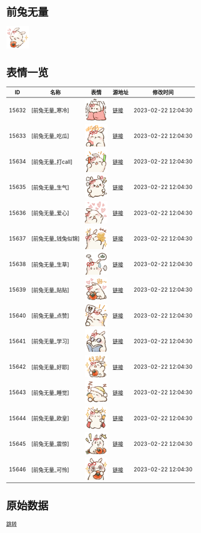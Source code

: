 # 前兔无量

<img src="./cover.png" height="60" alt="cover" />

# 表情一览

|ID|名称|表情|源地址|修改时间|
|----|----|----|----|----|
|15632|[前兔无量_寒冷]|<img src="./pic/015632_%5B前兔无量_寒冷%5D.png" height="60" alt="寒冷"/>|[链接](https://i0.hdslb.com/bfs/garb/83cb719b409cb8ea5569079794078bc40ec494f4.png)|2023-02-22 12:04:30|
|15633|[前兔无量_吃瓜]|<img src="./pic/015633_%5B前兔无量_吃瓜%5D.png" height="60" alt="吃瓜"/>|[链接](https://i0.hdslb.com/bfs/garb/53a03f92b9f66926883d301c28ae79919e5a6944.png)|2023-02-22 12:04:30|
|15634|[前兔无量_打call]|<img src="./pic/015634_%5B前兔无量_打call%5D.png" height="60" alt="打call"/>|[链接](https://i0.hdslb.com/bfs/garb/3f563ebaef9f981417f4033021d82475a3171fc0.png)|2023-02-22 12:04:30|
|15635|[前兔无量_生气]|<img src="./pic/015635_%5B前兔无量_生气%5D.png" height="60" alt="生气"/>|[链接](https://i0.hdslb.com/bfs/garb/7e8abab86fe6c456efec39b000671d7a2d0cb040.png)|2023-02-22 12:04:30|
|15636|[前兔无量_爱心]|<img src="./pic/015636_%5B前兔无量_爱心%5D.png" height="60" alt="爱心"/>|[链接](https://i0.hdslb.com/bfs/garb/d9cdbfd9aa75f197a91fb705b1f1933ac7e273ec.png)|2023-02-22 12:04:30|
|15637|[前兔无量_钱兔似锦]|<img src="./pic/015637_%5B前兔无量_钱兔似锦%5D.png" height="60" alt="钱兔似锦"/>|[链接](https://i0.hdslb.com/bfs/garb/26b863cbce15c24d4b5a2dd560930c161a1e070b.png)|2023-02-22 12:04:30|
|15638|[前兔无量_生草]|<img src="./pic/015638_%5B前兔无量_生草%5D.png" height="60" alt="生草"/>|[链接](https://i0.hdslb.com/bfs/garb/6c5e4284f64061664674d7e2d96d0f21e397c7bc.png)|2023-02-22 12:04:30|
|15639|[前兔无量_贴贴]|<img src="./pic/015639_%5B前兔无量_贴贴%5D.png" height="60" alt="贴贴"/>|[链接](https://i0.hdslb.com/bfs/garb/0ff16493bb9a5d5b9086d8ece9a593823eb69a36.png)|2023-02-22 12:04:30|
|15640|[前兔无量_点赞]|<img src="./pic/015640_%5B前兔无量_点赞%5D.png" height="60" alt="点赞"/>|[链接](https://i0.hdslb.com/bfs/garb/31932b92ea6613a1a3810bd9aaa58049af38836d.png)|2023-02-22 12:04:30|
|15641|[前兔无量_学习]|<img src="./pic/015641_%5B前兔无量_学习%5D.png" height="60" alt="学习"/>|[链接](https://i0.hdslb.com/bfs/garb/1b6fa3db85029ed71fb657b3874420b6254527d0.png)|2023-02-22 12:04:30|
|15642|[前兔无量_好耶]|<img src="./pic/015642_%5B前兔无量_好耶%5D.png" height="60" alt="好耶"/>|[链接](https://i0.hdslb.com/bfs/garb/5c6f69a6d393016a347855b9b3a7b5ed5f94d651.png)|2023-02-22 12:04:30|
|15643|[前兔无量_睡觉]|<img src="./pic/015643_%5B前兔无量_睡觉%5D.png" height="60" alt="睡觉"/>|[链接](https://i0.hdslb.com/bfs/garb/502078ad76943d8b2ef5fe6dff4be9d54fdb55c5.png)|2023-02-22 12:04:30|
|15644|[前兔无量_欧皇]|<img src="./pic/015644_%5B前兔无量_欧皇%5D.png" height="60" alt="欧皇"/>|[链接](https://i0.hdslb.com/bfs/garb/1f271c3f0582807aa22a0f63ca102f48ac8230c2.png)|2023-02-22 12:04:30|
|15645|[前兔无量_震惊]|<img src="./pic/015645_%5B前兔无量_震惊%5D.png" height="60" alt="震惊"/>|[链接](https://i0.hdslb.com/bfs/garb/82a0fa60903fdd9ba5a290d6b0c34af561185d2d.png)|2023-02-22 12:04:30|
|15646|[前兔无量_可怜]|<img src="./pic/015646_%5B前兔无量_可怜%5D.png" height="60" alt="可怜"/>|[链接](https://i0.hdslb.com/bfs/garb/b9649fcb1586eafa1869602305dd8a68f4948705.png)|2023-02-22 12:04:30|

# 原始数据

[跳转](./raw.json)

